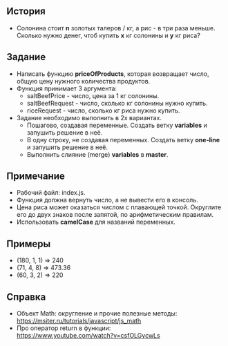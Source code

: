 ## История
- Солонина стоит <b>n</b> золотых талеров / кг, а рис - в три раза меньше. Сколько нужно денег, чтоб купить <b>x</b> кг солонины и <b>y</b> кг риса?

## Задание
- Написать функцию <b>priceOfProducts</b>, которая возвращает число, общую цену нужного количества продуктов.
- Функция принимает 3 аргумента:
  - saltBeefPrice - число, цена за 1 кг солонины.
  - saltBeefRequest - число, сколько кг солонины нужно купить.
  - riceRequest - число, сколько кг риса нужно купить.
- Задание необходимо выполнить в 2х вариантах.
  - Пошагово, создавая переменные. Создать ветку <b>variables</b> и запушить решение в неё.
  - В одну строку, не создавая переменных. Создать ветку <b>one-line</b> и запушить решение в неё.
  - Выполнить слияние (merge) <b>variables</b> в <b>master</b>.

## Примечание
- Рабочий файл: index.js.
- Функция должна вернуть число, а не вывести его в консоль.
- Цена риса может оказаться числом с плавающей точкой. Округлите его до двух знаков после запятой, по арифметическим правилам.
- Использовать <b>camelCase</b> для названий переменных.

## Примеры
- (180, 1, 1) => 240
- (71, 4, 8) => 473.36
- (60, 3, 2) => 220

## Справка
- Объект Math: округление и прочие полезные методы:<br>https://msiter.ru/tutorials/javascript/js_math
- Про оператор return в функции:<br>https://www.youtube.com/watch?v=csfOLGycwLs